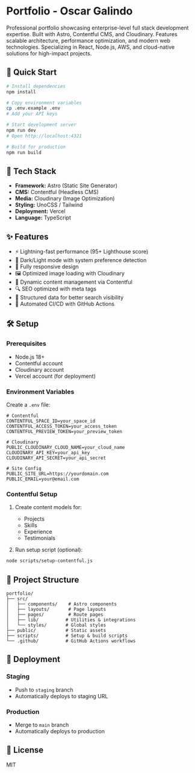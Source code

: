 # Portfolio - Oscar Galindo

Professional portfolio showcasing enterprise-level full stack development expertise. Built with Astro, Contentful CMS, and Cloudinary. Features scalable architecture, performance optimization, and modern web technologies. Specializing in React, Node.js, AWS, and cloud-native solutions for high-impact projects.

## 🚀 Quick Start

```bash
# Install dependencies
npm install

# Copy environment variables
cp .env.example .env
# Add your API keys

# Start development server
npm run dev
# Open http://localhost:4321

# Build for production
npm run build
```

## 💼 Tech Stack

- **Framework:** Astro (Static Site Generator)
- **CMS:** Contentful (Headless CMS)
- **Media:** Cloudinary (Image Optimization)
- **Styling:** UnoCSS / Tailwind
- **Deployment:** Vercel
- **Language:** TypeScript

## ✨ Features

- ⚡ Lightning-fast performance (95+ Lighthouse score)
- 🎨 Dark/Light mode with system preference detection
- 📱 Fully responsive design
- 🖼️ Optimized image loading with Cloudinary
- 📝 Dynamic content management via Contentful
- 🔍 SEO optimized with meta tags
- 🎯 Structured data for better search visibility
- 🚀 Automated CI/CD with GitHub Actions

## 🛠️ Setup

### Prerequisites
- Node.js 18+
- Contentful account
- Cloudinary account
- Vercel account (for deployment)

### Environment Variables

Create a `.env` file:

```env
# Contentful
CONTENTFUL_SPACE_ID=your_space_id
CONTENTFUL_ACCESS_TOKEN=your_access_token
CONTENTFUL_PREVIEW_TOKEN=your_preview_token

# Cloudinary
PUBLIC_CLOUDINARY_CLOUD_NAME=your_cloud_name
CLOUDINARY_API_KEY=your_api_key
CLOUDINARY_API_SECRET=your_api_secret

# Site Config
PUBLIC_SITE_URL=https://yourdomain.com
PUBLIC_EMAIL=your@email.com
```

### Contentful Setup

1. Create content models for:
   - Projects
   - Skills
   - Experience
   - Testimonials

2. Run setup script (optional):
```bash
node scripts/setup-contentful.js
```

## 📁 Project Structure

```
portfolio/
├── src/
│   ├── components/    # Astro components
│   ├── layouts/       # Page layouts
│   ├── pages/         # Route pages
│   ├── lib/          # Utilities & integrations
│   └── styles/       # Global styles
├── public/           # Static assets
├── scripts/          # Setup & build scripts
└── .github/          # GitHub Actions workflows
```

## 🚀 Deployment

### Staging
- Push to `staging` branch
- Automatically deploys to staging URL

### Production
- Merge to `main` branch
- Automatically deploys to production

## 📄 License

MIT